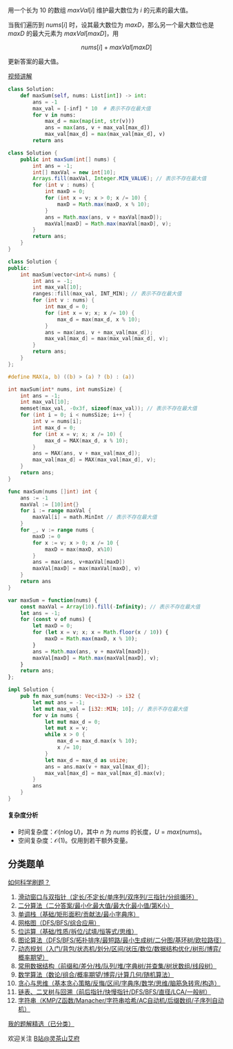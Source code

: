 用一个长为 $10$ 的数组 $\textit{maxVal}[i]$ 维护最大数位为 $i$ 的元素的最大值。

当我们遍历到 $\textit{nums}[i]$ 时，设其最大数位为 $\textit{maxD}$，那么另一个最大数位也是 $\textit{maxD}$ 的最大元素为 $\textit{maxVal}[\textit{maxD}]$，用

$$
\textit{nums}[i] + \textit{maxVal}[\textit{maxD}]
$$

更新答案的最大值。

[视频讲解](https://www.bilibili.com/video/BV1wh4y1Q7XW/)

```py [sol-Python3]
class Solution:
    def maxSum(self, nums: List[int]) -> int:
        ans = -1
        max_val = [-inf] * 10  # 表示不存在最大值
        for v in nums:
            max_d = max(map(int, str(v)))
            ans = max(ans, v + max_val[max_d])
            max_val[max_d] = max(max_val[max_d], v)
        return ans
```

```java [sol-Java]
class Solution {
    public int maxSum(int[] nums) {
        int ans = -1;
        int[] maxVal = new int[10];
        Arrays.fill(maxVal, Integer.MIN_VALUE); // 表示不存在最大值
        for (int v : nums) {
            int maxD = 0;
            for (int x = v; x > 0; x /= 10) {
                maxD = Math.max(maxD, x % 10);
            }
            ans = Math.max(ans, v + maxVal[maxD]);
            maxVal[maxD] = Math.max(maxVal[maxD], v);
        }
        return ans;
    }
}
```

```cpp [sol-C++]
class Solution {
public:
    int maxSum(vector<int>& nums) {
        int ans = -1;
        int max_val[10];
        ranges::fill(max_val, INT_MIN); // 表示不存在最大值
        for (int v : nums) {
            int max_d = 0;
            for (int x = v; x; x /= 10) {
                max_d = max(max_d, x % 10);
            }
            ans = max(ans, v + max_val[max_d]);
            max_val[max_d] = max(max_val[max_d], v);
        }
        return ans;
    }
};
```

```c [sol-C]
#define MAX(a, b) ((b) > (a) ? (b) : (a))

int maxSum(int* nums, int numsSize) {
    int ans = -1;
    int max_val[10];
    memset(max_val, -0x3f, sizeof(max_val)); // 表示不存在最大值
    for (int i = 0; i < numsSize; i++) {
        int v = nums[i];
        int max_d = 0;
        for (int x = v; x; x /= 10) {
            max_d = MAX(max_d, x % 10);
        }
        ans = MAX(ans, v + max_val[max_d]);
        max_val[max_d] = MAX(max_val[max_d], v);
    }
    return ans;
}
```

```go [sol-Go]
func maxSum(nums []int) int {
	ans := -1
	maxVal := [10]int{}
	for i := range maxVal {
		maxVal[i] = math.MinInt // 表示不存在最大值
	}
	for _, v := range nums {
		maxD := 0
		for x := v; x > 0; x /= 10 {
			maxD = max(maxD, x%10)
		}
		ans = max(ans, v+maxVal[maxD])
		maxVal[maxD] = max(maxVal[maxD], v)
	}
	return ans
}
```

```js [sol-JavaScript]
var maxSum = function(nums) {
    const maxVal = Array(10).fill(-Infinity); // 表示不存在最大值
    let ans = -1;
    for (const v of nums) {
        let maxD = 0;
        for (let x = v; x; x = Math.floor(x / 10)) {
            maxD = Math.max(maxD, x % 10);
        }
        ans = Math.max(ans, v + maxVal[maxD]);
        maxVal[maxD] = Math.max(maxVal[maxD], v);
    }
    return ans;
};
```

```rust [sol-Rust]
impl Solution {
    pub fn max_sum(nums: Vec<i32>) -> i32 {
        let mut ans = -1;
        let mut max_val = [i32::MIN; 10]; // 表示不存在最大值
        for v in nums {
            let mut max_d = 0;
            let mut x = v;
            while x > 0 {
                max_d = max_d.max(x % 10);
                x /= 10;
            }
            let max_d = max_d as usize;
            ans = ans.max(v + max_val[max_d]);
            max_val[max_d] = max_val[max_d].max(v);
        }
        ans
    }
}
```

#### 复杂度分析

- 时间复杂度：$\mathcal{O}(n\log U)$，其中 $n$ 为 $\textit{nums}$ 的长度，$U=max(\textit{nums})$。
- 空间复杂度：$\mathcal{O}(1)$。仅用到若干额外变量。

## 分类题单

[如何科学刷题？](https://leetcode.cn/circle/discuss/RvFUtj/)

1. [滑动窗口与双指针（定长/不定长/单序列/双序列/三指针/分组循环）](https://leetcode.cn/circle/discuss/0viNMK/)
2. [二分算法（二分答案/最小化最大值/最大化最小值/第K小）](https://leetcode.cn/circle/discuss/SqopEo/)
3. [单调栈（基础/矩形面积/贡献法/最小字典序）](https://leetcode.cn/circle/discuss/9oZFK9/)
4. [网格图（DFS/BFS/综合应用）](https://leetcode.cn/circle/discuss/YiXPXW/)
5. [位运算（基础/性质/拆位/试填/恒等式/思维）](https://leetcode.cn/circle/discuss/dHn9Vk/)
6. [图论算法（DFS/BFS/拓扑排序/最短路/最小生成树/二分图/基环树/欧拉路径）](https://leetcode.cn/circle/discuss/01LUak/)
7. [动态规划（入门/背包/状态机/划分/区间/状压/数位/数据结构优化/树形/博弈/概率期望）](https://leetcode.cn/circle/discuss/tXLS3i/)
8. [常用数据结构（前缀和/差分/栈/队列/堆/字典树/并查集/树状数组/线段树）](https://leetcode.cn/circle/discuss/mOr1u6/)
9. [数学算法（数论/组合/概率期望/博弈/计算几何/随机算法）](https://leetcode.cn/circle/discuss/IYT3ss/)
10. [贪心与思维（基本贪心策略/反悔/区间/字典序/数学/思维/脑筋急转弯/构造）](https://leetcode.cn/circle/discuss/g6KTKL/)
11. [链表、二叉树与回溯（前后指针/快慢指针/DFS/BFS/直径/LCA/一般树）](https://leetcode.cn/circle/discuss/K0n2gO/)
12. [字符串（KMP/Z函数/Manacher/字符串哈希/AC自动机/后缀数组/子序列自动机）](https://leetcode.cn/circle/discuss/SJFwQI/)

[我的题解精选（已分类）](https://github.com/EndlessCheng/codeforces-go/blob/master/leetcode/SOLUTIONS.md)

欢迎关注 [B站@灵茶山艾府](https://space.bilibili.com/206214)
